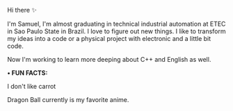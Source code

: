 Hi there ✨

I'm Samuel, I'm almost graduating in technical industrial automation at ETEC in Sao Paulo State in Brazil. I love to figure out new things. I like to transform my ideas into a code or a physical project with electronic and a little bit code.

Now I'm working to learn more deeping about C++ and English as well.

**• FUN FACTS:** 

I don't like carrot

Dragon Ball currently is my favorite anime.
